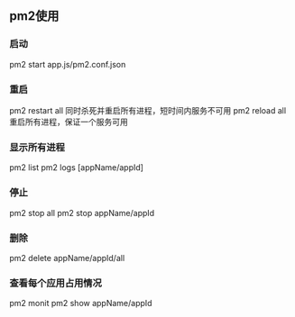 ## pm2使用

### 启动
pm2 start app.js/pm2.conf.json

### 重启
pm2 restart all 同时杀死并重启所有进程，短时间内服务不可用
pm2 reload all 重启所有进程，保证一个服务可用

### 显示所有进程
pm2 list
pm2 logs [appName/appId]

### 停止
pm2 stop all
pm2 stop appName/appId

### 删除
pm2 delete appName/appId/all

### 查看每个应用占用情况
pm2 monit
pm2 show appName/appId